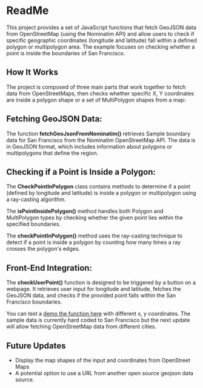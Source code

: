 # ReadMe
This project provides a set of JavaScript functions that fetch GeoJSON data from OpenStreetMap (using the Nominatim API) and allow users to check if specific geographic coordinates (longitude and latitude) fall within a defined polygon or multipolygon area. The example focuses on checking whether a point is inside the boundaries of San Francisco.

## How It Works
The project is composed of three main parts that work together to fetch data from OpenStreetMaps, then checks whether specific X, Y coordinates are inside a polygon shape or a set of MultiPolygon shapes from a map:

## Fetching GeoJSON Data:
The function **fetchGeoJsonFromNominatim()** retrieves Sample boundary data for San Francisco from the Nominatim OpenStreetMap API. The data is in GeoJSON format, which includes information about polygons or multipolygons that define the region.

## Checking if a Point is Inside a Polygon:
The **CheckPointInPolygon** class contains methods to determine if a point (defined by longitude and latitude) is inside a polygon or multipolygon using a ray-casting algorithm.

The **isPointInsidePolygon()** method handles both Polygon and MultiPolygon types by checking whether the given point lies within the specified boundaries.  

The **checkPointInPolygon()** method uses the ray-casting technique to detect if a point is inside a polygon by counting how many times a ray crosses the polygon's edges.

## Front-End Integration:
The **checkUserPoint()** function is designed to be triggered by a button on a webpage. It retrieves user input for longitude and latitude, fetches the GeoJSON data, and checks if the provided point falls within the San Francisco boundaries.

You can test a [demo the function here](https://jon-starnes.github.io/geochecker.html) with different x, y coordinates. The sample data is currently hard coded to San Francisco but the next update will allow fetching OpenStreetMap data from different cities. 

## Future Updates
- Display the map shapes of the input and coordinates from OpenStreet Maps
- A potential option to use a URL from another open source geojson data source.
